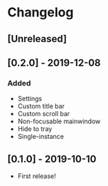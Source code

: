 # Changelog

## [Unreleased]

## [0.2.0] - 2019-12-08
### Added
- Settings
- Custom title bar
- Custom scroll bar
- Non-focusable mainwindow
- Hide to tray
- Single-instance

## [0.1.0] - 2019-10-10
- First release!

